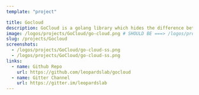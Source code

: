 ```yaml
---
template: "project"

title: Gocloud
description: GoCloud is a golang library which hides the difference between different APIs provided by varied cloud providers (AWS, GCP, OpenStack etc.) and allows you to manage different cloud resources through a unified and easy to use API.
image: /logos/projects/GoCloud/go-cloud.png # SHOULD BE ===> /logos/projects/x.png
slug: /projects/Gocloud
screenshots:
  - /logos/projects/GoCloud/go-cloud-ss.png
  - /logos/projects/GoCloud/go-cloud-ss.png
links:
  - name: Github Repo
    url: https://github.com/leopardslab/gocloud
  - name: Gitter Channel
    url: https://gitter.im/leopardslab
---
```

